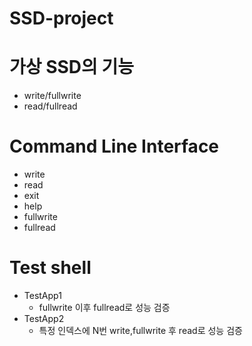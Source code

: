 # SSD-project

# 가상 SSD의 기능 
- write/fullwrite
- read/fullread

# Command Line Interface
- write
- read
- exit
- help
- fullwrite
- fullread

# Test shell 

- TestApp1
  - fullwrite 이후 fullread로 성능 검증
- TestApp2
  - 특정 인덱스에 N번 write,fullwrite 후 read로 성능 검증 
